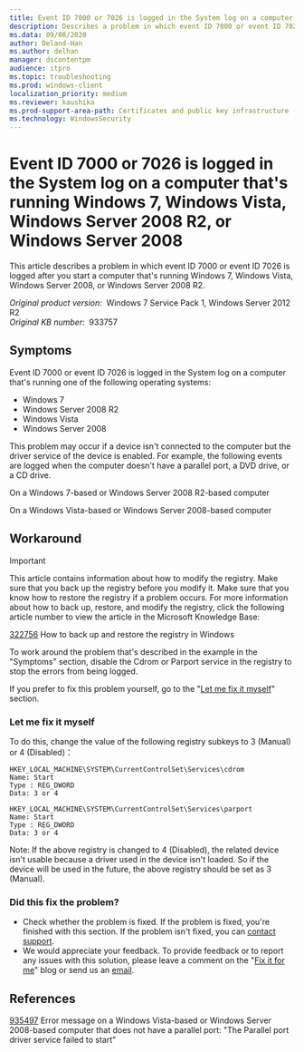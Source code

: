 ```yaml
---
title: Event ID 7000 or 7026 is logged in the System log on a computer running Windows 7, Windows Vista, Windows Server 2008 R2, or Windows Server 2008
description: Describes a problem in which event ID 7000 or event ID 7026 may be logged after you start a computer that's running Windows 7, Windows Vista, Windows Server 2008, or Windows Server 2008 R2.
ms.data: 09/08/2020
author: Deland-Han
ms.author: delhan
manager: dscontentpm
audience: itpro
ms.topic: troubleshooting
ms.prod: windows-client
localization_priority: medium
ms.reviewer: kaushika
ms.prod-support-area-path: Certificates and public key infrastructure (PKI)
ms.technology: WindowsSecurity
---
```

# Event ID 7000 or 7026 is logged in the System log on a computer that's running Windows 7, Windows Vista, Windows Server 2008 R2, or Windows Server 2008

This article describes a problem in which event ID 7000 or event ID 7026 is logged after you start a computer that's running Windows 7, Windows Vista, Windows Server 2008, or Windows Server 2008 R2.

_Original product version:_ &nbsp;Windows 7 Service Pack 1, Windows Server 2012 R2  
_Original KB number:_ &nbsp;933757

## Symptoms

Event ID 7000 or event ID 7026 is logged in the System log on a computer that's running one of the following operating systems:

- Windows 7
- Windows Server 2008 R2
- Windows Vista
- Windows Server 2008

This problem may occur if a device isn't connected to the computer but the driver service of the device is enabled. For example, the following events are logged when the computer doesn't have a parallel port, a DVD drive, or a CD drive.

On a Windows 7-based or Windows Server 2008 R2-based computer

On a Windows Vista-based or Windows Server 2008-based computer

## Workaround

> [!IMPORTANT]
> This article contains information about how to modify the registry. Make sure that you back up the registry before you modify it. Make sure that you know how to restore the registry if a problem occurs. For more information about how to back up, restore, and modify the registry, click the following article number to view the article in the Microsoft Knowledge Base:

[322756](https://support.microsoft.com/help/322756) How to back up and restore the registry in Windows

To work around the problem that's described in the example in the "Symptoms" section, disable the Cdrom or Parport service in the registry to stop the errors from being logged.

If you prefer to fix this problem yourself, go to the "[Let me fix it myself](#let-me-fix-it-myself)" section.

### Let me fix it myself

To do this, change the value of the following registry subkeys to 3 (Manual) or 4 (Disabled)：

```console
HKEY_LOCAL_MACHINE\SYSTEM\CurrentControlSet\Services\cdrom
Name: Start
Type : REG_DWORD
Data: 3 or 4
```

```console
HKEY_LOCAL_MACHINE\SYSTEM\CurrentControlSet\Services\parport
Name: Start
Type : REG_DWORD
Data: 3 or 4
```

Note: If the above registry is changed to 4 (Disabled), the related device isn't usable because a driver used in the device isn't loaded. So if the device will be used in the future, the above registry should be set as 3 (Manual).

### Did this fix the problem?

- Check whether the problem is fixed. If the problem is fixed, you're finished with this section. If the problem isn't fixed, you can [contact support](https://support.microsoft.com/contactus/).
- We would appreciate your feedback. To provide feedback or to report any issues with this solution, please leave a comment on the "[Fix it for me](https://blogs.technet.com/fixit4me/)" blog or send us an [email](mailto:fixit4me@microsoft.com?subject=kb).

## References

[935497](https://support.microsoft.com/help/935497) Error message on a Windows Vista-based or Windows Server 2008-based computer that does not have a parallel port: "The Parallel port driver service failed to start"
